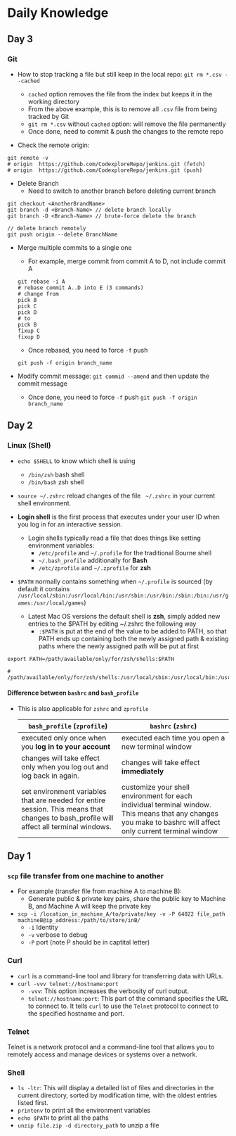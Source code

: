 # Daily Knowledge

## Day 3

### Git

- How to stop tracking a file but still keep in the local repo: `git rm *.csv --cached`

  - `cached` option removes the file from the index but keeps it in the working directory
  - From the above example, this is to remove all `.csv` file from being tracked by Git
  - `git rm *.csv` without `cached` option: will remove the file permanently
  - Once done, need to commit & push the changes to the remote repo

- Check the remote origin:

```shell
git remote -v
# origin  https://github.com/CodexploreRepo/jenkins.git (fetch)
# origin  https://github.com/CodexploreRepo/jenkins.git (push)
```

- Delete Branch
  - Need to switch to another branch before deleting current branch

```git
git checkout <AnotherBrandName>
git branch -d <Branch-Name> // delete branch locally
git branch -D <Branch-Name> // brute-force delete the branch

// delete branch remotely
git push origin --delete BranchName
```

- Merge multiple commits to a single one

  - For example, merge commit from commit A to D, not include commit A

  ```git
  git rebase -i A
  # rebase commit A..D into E (3 commands)
  # change from
  pick B
  pick C
  pick D
  # to
  pick B
  fixup C
  fixup D
  ```

  - Once rebased, you need to force `-f` push

  ```git
  git push -f origin branch_name
  ```

- Modify commit message: `git commid --amend` and then update the commit message
  - Once done, you need to force `-f` push `git push -f origin branch_name`

## Day 2

### Linux (Shell)

- `echo $SHELL` to know which shell is using
  - `/bin/zsh` bash shell
  - `/bin/bash` zsh shell
- `source ~/.zshrc` reload changes of the file ` ~/.zshrc` in your current shell environment.

- **Login shell** is the first process that executes under your user ID when you log in for an interactive session.
  - Login shells typically read a file that does things like setting environment variables:
    - `/etc/profile` and `~/.profile` for the traditional Bourne shell
    - `~/.bash_profile` additionally for **Bash**
    - `/etc/zprofile` and `~/.zprofile` for **zsh**
- `$PATH` normally contains something when `~/.profile` is sourced (by default it contains `/usr/local/sbin:/usr/local/bin:/usr/sbin:/usr/bin:/sbin:/bin:/usr/games:/usr/local/games`)
  - Latest Mac OS versions the default shell is **zsh**, simply added new entries to the $PATH by editing ~/.zshrc the following way
    - `:$PATH` is put at the end of the value to be added to PATH, so that PATH ends up containing both the newly assigned path & existing paths where the newly assigned path will be put at first

```Shell
export PATH=/path/available/only/for/zsh/shells:$PATH

# /path/available/only/for/zsh/shells:/usr/local/sbin:/usr/local/bin:/usr/sbin:/usr/bin:/sbin:/bin:/usr/games:/usr/local/games`
```

#### Difference between `bashrc` and `bash_profile`

- This is also applicable for `zshrc` and `zprofile`

  | `bash_profile` (`zprofile`)                                                                                                             | `bashrc` (`zshrc`)                                                                                                                                            |
  | --------------------------------------------------------------------------------------------------------------------------------------- | ------------------------------------------------------------------------------------------------------------------------------------------------------------- |
  | executed only once when you **log in to your account**                                                                                  | executed each time you open a new terminal window                                                                                                             |
  | changes will take effect only when you log out and log back in again.                                                                   | changes will take effect **immediately**                                                                                                                      |
  | set environment variables that are needed for entire session. This means that changes to bash_profile will affect all terminal windows. | customize your shell environment for each individual terminal window. This means that any changes you make to bashrc will affect only current terminal window |

## Day 1

### `scp` file transfer from one machine to another

- For example (transfer file from machine A to machine B):
  - Generate public & private key pairs, share the public key to Machine B, and Machine A will keep the private key
- `scp -i /location_in_machine_A/to/private/key -v -P 64022 file_path machineB@ip_address:/path/to/store/inB/`
  - `-i` Identity
  - `-v` verbose to debug
  - `-P` port (note P should be in captital letter)

### Curl

- `curl` is a command-line tool and library for transferring data with URLs.
- `curl -vvv telnet://hostname:port`
  - `-vvv`: This option increases the verbosity of curl output.
  - `telnet://hostname:port`: This part of the command specifies the URL to connect to. It tells `curl` to use the `Telnet` protocol to connect to the specified hostname and port.

### Telnet

Telnet is a network protocol and a command-line tool that allows you to remotely access and manage devices or systems over a network.

### Shell

- `ls -ltr`: This will display a detailed list of files and directories in the current directory, sorted by modification time, with the oldest entries listed first.
- `printenv` to print all the environment variables
- `echo $PATH` to print all the paths
- `unzip file.zip -d directory_path` to unzip a file
